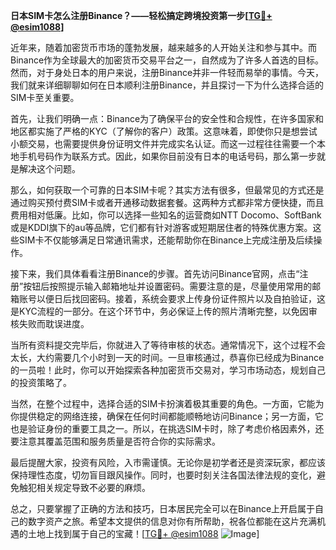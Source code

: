 **日本SIM卡怎么注册Binance？——轻松搞定跨境投资第一步[[TG💪+ @esim1088](https://t.me/s/esim1088)]**

近年来，随着加密货币市场的蓬勃发展，越来越多的人开始关注和参与其中。而Binance作为全球最大的加密货币交易平台之一，自然成为了许多人首选的目标。然而，对于身处日本的用户来说，注册Binance并非一件轻而易举的事情。今天，我们就来详细聊聊如何在日本顺利注册Binance，并且探讨一下为什么选择合适的SIM卡至关重要。

首先，让我们明确一点：Binance为了确保平台的安全性和合规性，在许多国家和地区都实施了严格的KYC（了解你的客户）政策。这意味着，即使你只是想尝试小额交易，也需要提供身份证明文件并完成实名认证。而这一过程往往需要一个本地手机号码作为联系方式。因此，如果你目前没有日本的电话号码，那么第一步就是解决这个问题。

那么，如何获取一个可靠的日本SIM卡呢？其实方法有很多，但最常见的方式还是通过购买预付费SIM卡或者开通移动数据套餐。这两种方式都非常方便快捷，而且费用相对低廉。比如，你可以选择一些知名的运营商如NTT Docomo、SoftBank或是KDDI旗下的au等品牌，它们都有针对游客或短期居住者的特殊优惠方案。这些SIM卡不仅能够满足日常通讯需求，还能帮助你在Binance上完成注册及后续操作。

接下来，我们具体看看注册Binance的步骤。首先访问Binance官网，点击“注册”按钮后按照提示输入邮箱地址并设置密码。需要注意的是，尽量使用常用的邮箱账号以便日后找回密码。接着，系统会要求上传身份证件照片以及自拍验证，这是KYC流程的一部分。在这个环节中，务必保证上传的照片清晰完整，以免因审核失败而耽误进度。

当所有资料提交完毕后，你就进入了等待审核的状态。通常情况下，这个过程不会太长，大约需要几个小时到一天的时间。一旦审核通过，恭喜你已经成为Binance的一员啦！此时，你可以开始探索各种加密货币交易对，学习市场动态，规划自己的投资策略了。

当然，在整个过程中，选择合适的SIM卡扮演着极其重要的角色。一方面，它能为你提供稳定的网络连接，确保在任何时间都能顺畅地访问Binance；另一方面，它也是验证身份的重要工具之一。所以，在挑选SIM卡时，除了考虑价格因素外，还要注意其覆盖范围和服务质量是否符合你的实际需求。

最后提醒大家，投资有风险，入市需谨慎。无论你是初学者还是资深玩家，都应该保持理性态度，切勿盲目跟风操作。同时，也要时刻关注各国法律法规的变化，避免触犯相关规定导致不必要的麻烦。

总之，只要掌握了正确的方法和技巧，日本居民完全可以在Binance上开启属于自己的数字资产之旅。希望本文提供的信息对你有所帮助，祝各位都能在这片充满机遇的土地上找到属于自己的宝藏！[[TG💪+ @esim1088](https://t.me/s/esim1088) ![Image](https://i.postimg.cc/4NQfJmqS/Snipaste-2025-05-13-00-14-12.png)]